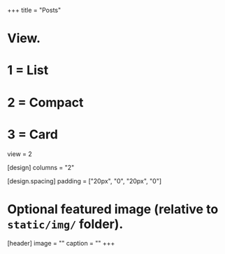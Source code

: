 +++
title = "Posts"

# View.
#   1 = List
#   2 = Compact
#   3 = Card
view = 2

[design]
  columns = "2"

[design.spacing]
  padding = ["20px", "0", "20px", "0"]

# Optional featured image (relative to `static/img/` folder).
[header]
image = ""
caption = ""
+++
